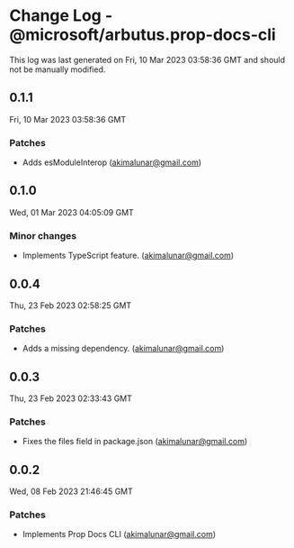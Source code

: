 # Change Log - @microsoft/arbutus.prop-docs-cli

This log was last generated on Fri, 10 Mar 2023 03:58:36 GMT and should not be manually modified.

<!-- Start content -->

## 0.1.1

Fri, 10 Mar 2023 03:58:36 GMT

### Patches

- Adds esModuleInterop (akimalunar@gmail.com)

## 0.1.0

Wed, 01 Mar 2023 04:05:09 GMT

### Minor changes

- Implements TypeScript feature. (akimalunar@gmail.com)

## 0.0.4

Thu, 23 Feb 2023 02:58:25 GMT

### Patches

- Adds a missing dependency. (akimalunar@gmail.com)

## 0.0.3

Thu, 23 Feb 2023 02:33:43 GMT

### Patches

- Fixes the files field in package.json (akimalunar@gmail.com)

## 0.0.2

Wed, 08 Feb 2023 21:46:45 GMT

### Patches

- Implements Prop Docs CLI (akimalunar@gmail.com)
